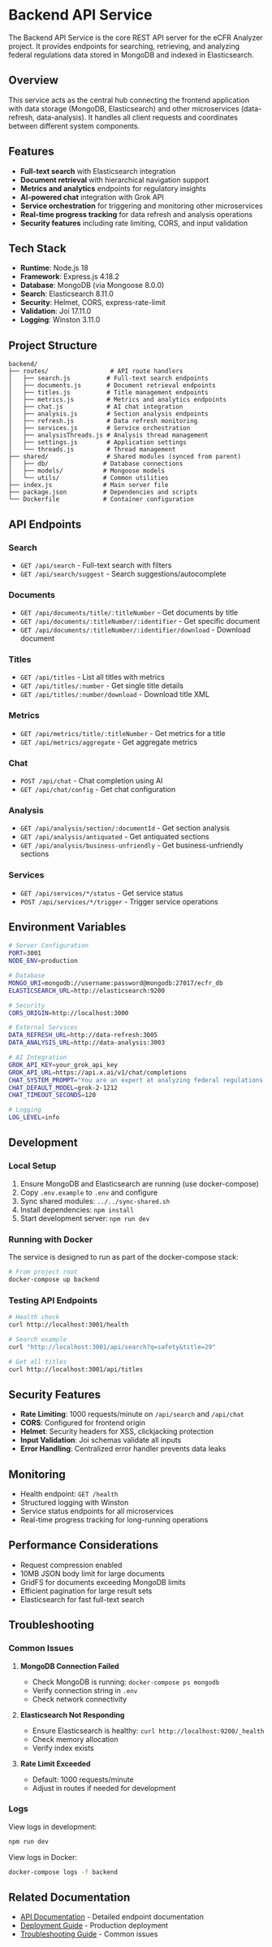 # Backend API Service

The Backend API Service is the core REST API server for the eCFR Analyzer project. It provides endpoints for searching, retrieving, and analyzing federal regulations data stored in MongoDB and indexed in Elasticsearch.

## Overview

This service acts as the central hub connecting the frontend application with data storage (MongoDB, Elasticsearch) and other microservices (data-refresh, data-analysis). It handles all client requests and coordinates between different system components.

## Features

- **Full-text search** with Elasticsearch integration
- **Document retrieval** with hierarchical navigation support
- **Metrics and analytics** endpoints for regulatory insights
- **AI-powered chat** integration with Grok API
- **Service orchestration** for triggering and monitoring other microservices
- **Real-time progress tracking** for data refresh and analysis operations
- **Security features** including rate limiting, CORS, and input validation

## Tech Stack

- **Runtime**: Node.js 18
- **Framework**: Express.js 4.18.2
- **Database**: MongoDB (via Mongoose 8.0.0)
- **Search**: Elasticsearch 8.11.0
- **Security**: Helmet, CORS, express-rate-limit
- **Validation**: Joi 17.11.0
- **Logging**: Winston 3.11.0

## Project Structure

```
backend/
├── routes/                 # API route handlers
│   ├── search.js          # Full-text search endpoints
│   ├── documents.js       # Document retrieval endpoints
│   ├── titles.js          # Title management endpoints
│   ├── metrics.js         # Metrics and analytics endpoints
│   ├── chat.js            # AI chat integration
│   ├── analysis.js        # Section analysis endpoints
│   ├── refresh.js         # Data refresh monitoring
│   ├── services.js        # Service orchestration
│   ├── analysisThreads.js # Analysis thread management
│   ├── settings.js        # Application settings
│   └── threads.js         # Thread management
├── shared/                # Shared modules (synced from parent)
│   ├── db/               # Database connections
│   ├── models/           # Mongoose models
│   └── utils/            # Common utilities
├── index.js              # Main server file
├── package.json          # Dependencies and scripts
└── Dockerfile            # Container configuration
```

## API Endpoints

### Search
- `GET /api/search` - Full-text search with filters
- `GET /api/search/suggest` - Search suggestions/autocomplete

### Documents
- `GET /api/documents/title/:titleNumber` - Get documents by title
- `GET /api/documents/:titleNumber/:identifier` - Get specific document
- `GET /api/documents/:titleNumber/:identifier/download` - Download document

### Titles
- `GET /api/titles` - List all titles with metrics
- `GET /api/titles/:number` - Get single title details
- `GET /api/titles/:number/download` - Download title XML

### Metrics
- `GET /api/metrics/title/:titleNumber` - Get metrics for a title
- `GET /api/metrics/aggregate` - Get aggregate metrics

### Chat
- `POST /api/chat` - Chat completion using AI
- `GET /api/chat/config` - Get chat configuration

### Analysis
- `GET /api/analysis/section/:documentId` - Get section analysis
- `GET /api/analysis/antiquated` - Get antiquated sections
- `GET /api/analysis/business-unfriendly` - Get business-unfriendly sections

### Services
- `GET /api/services/*/status` - Get service status
- `POST /api/services/*/trigger` - Trigger service operations

## Environment Variables

```bash
# Server Configuration
PORT=3001
NODE_ENV=production

# Database
MONGO_URI=mongodb://username:password@mongodb:27017/ecfr_db
ELASTICSEARCH_URL=http://elasticsearch:9200

# Security
CORS_ORIGIN=http://localhost:3000

# External Services
DATA_REFRESH_URL=http://data-refresh:3005
DATA_ANALYSIS_URL=http://data-analysis:3003

# AI Integration
GROK_API_KEY=your_grok_api_key
GROK_API_URL=https://api.x.ai/v1/chat/completions
CHAT_SYSTEM_PROMPT="You are an expert at analyzing federal regulations..."
CHAT_DEFAULT_MODEL=grok-2-1212
CHAT_TIMEOUT_SECONDS=120

# Logging
LOG_LEVEL=info
```

## Development

### Local Setup

1. Ensure MongoDB and Elasticsearch are running (use docker-compose)
2. Copy `.env.example` to `.env` and configure
3. Sync shared modules: `../../sync-shared.sh`
4. Install dependencies: `npm install`
5. Start development server: `npm run dev`

### Running with Docker

The service is designed to run as part of the docker-compose stack:

```bash
# From project root
docker-compose up backend
```

### Testing API Endpoints

```bash
# Health check
curl http://localhost:3001/health

# Search example
curl "http://localhost:3001/api/search?q=safety&title=29"

# Get all titles
curl http://localhost:3001/api/titles
```

## Security Features

- **Rate Limiting**: 1000 requests/minute on `/api/search` and `/api/chat`
- **CORS**: Configured for frontend origin
- **Helmet**: Security headers for XSS, clickjacking protection
- **Input Validation**: Joi schemas validate all inputs
- **Error Handling**: Centralized error handler prevents data leaks

## Monitoring

- Health endpoint: `GET /health`
- Structured logging with Winston
- Service status endpoints for all microservices
- Real-time progress tracking for long-running operations

## Performance Considerations

- Request compression enabled
- 10MB JSON body limit for large documents
- GridFS for documents exceeding MongoDB limits
- Efficient pagination for large result sets
- Elasticsearch for fast full-text search

## Troubleshooting

### Common Issues

1. **MongoDB Connection Failed**
   - Check MongoDB is running: `docker-compose ps mongodb`
   - Verify connection string in `.env`
   - Check network connectivity

2. **Elasticsearch Not Responding**
   - Ensure Elasticsearch is healthy: `curl http://localhost:9200/_health`
   - Check memory allocation
   - Verify index exists

3. **Rate Limit Exceeded**
   - Default: 1000 requests/minute
   - Adjust in routes if needed for development

### Logs

View logs in development:
```bash
npm run dev
```

View logs in Docker:
```bash
docker-compose logs -f backend
```

## Related Documentation

- [API Documentation](/documentation/API.md) - Detailed endpoint documentation
- [Deployment Guide](/documentation/DEPLOY.md) - Production deployment
- [Troubleshooting Guide](/documentation/TROUBLESHOOTING.md) - Common issues
